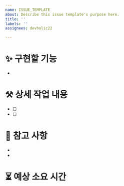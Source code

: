 ```yaml
---
name: ISSUE_TEMPLATE
about: Describe this issue template's purpose here.
title: ''
labels: ''
assignees: devholic22

---
```


#  ✨ 구현할 기능
* 
# ⚒️ 상세 작업 내용
- [ ] 
- [ ] 
# 💬 참고 사항
-
- 
# ⏳ 예상 소요 시간
